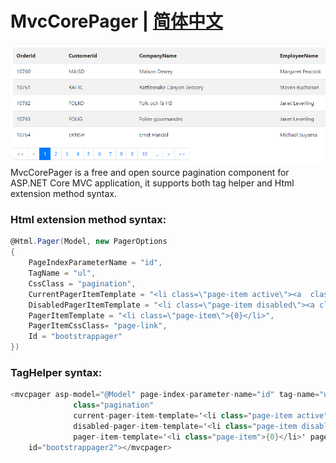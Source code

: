 ﻿# MvcCorePager | [简体中文](README.zh-CN.md)

![MvcCorePager](/Demo/wwwroot/images/MvcCorePager.gif)
MvcCorePager is a free and open source pagination component for ASP.NET Core MVC application, it supports both tag helper and Html extension method syntax.

### Html extension method syntax:
```csharp
@Html.Pager(Model, new PagerOptions
{
    PageIndexParameterName = "id",
    TagName = "ul",
    CssClass = "pagination",
    CurrentPagerItemTemplate = "<li class=\"page-item active\"><a  class=\"page-link\" href=\"javascript:void(0);\">{0}</a></li>",
    DisabledPagerItemTemplate = "<li class=\"page-item disabled\"><a class=\"page-link\">{0}</a></li>",
    PagerItemTemplate = "<li class=\"page-item\">{0}</li>",
    PagerItemCssClass= "page-link",
    Id = "bootstrappager"
})
```

### TagHelper syntax:
```csharp
<mvcpager asp-model="@Model" page-index-parameter-name="id" tag-name="ul"
              class="pagination" 
              current-pager-item-template='<li class="page-item active"><a class="page-link" href="javascript:void(0);">{0}</a></li>'
              disabled-pager-item-template='<li class="page-item disabled"><a class="page-link">{0}</a></li>'
              pager-item-template='<li class="page-item">{0}</li>' pager-item-css-class="page-link" 
    id="bootstrappager2"></mvcpager>
```